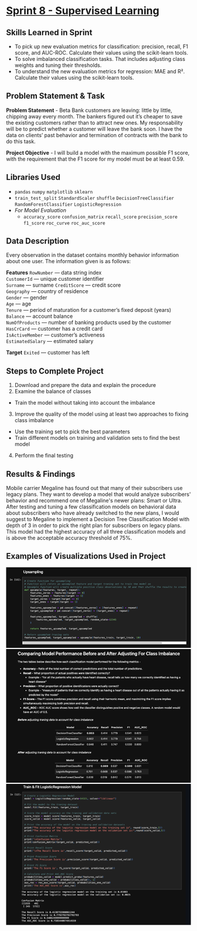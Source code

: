 # [Sprint 8 - Supervised Learning](https://github.com/brandon-levan/TripleTen-Data-Science-Projects/blob/main/Sprint%2008%20-%20Surpervised%20Learning/Sprint_8_Project.ipynb)

## Skills Learned in Sprint 
- To pick up new evaluation metrics for classification: precision, recall, F1 score, and AUC-ROC. Calculate their values using the scikit-learn tools.
- To solve imbalanced classification tasks. That includes adjusting class weights and tuning their thresholds.
- To understand the new evaluation metrics for regression: MAE and R². Calculate their values using the scikit-learn tools.
 
## Problem Statement & Task
**Problem Statement** - Beta Bank customers are leaving: little by little, chipping away every month. The bankers figured out it’s cheaper to save the existing customers rather than to attract new ones. My responsability will be to predict whether a customer will leave the bank soon. I have the data on clients’ past behavior and termination of contracts with the bank to do this task.

**Project Objective** - I will build a model with the maximum possible F1 score, with the requirement that the F1 score for my model must be at least 0.59.

## Libraries Used
 - `pandas` `numpy` `matplotlib` `sklearn` 
 - `train_test_split` `StandardScaler` `shuffle` `DecisionTreeClassifier` `RandomForestClassifier` `LogisticRegression`
 - *For Model Evaluation*
   - `accuracy_score` `confusion_matrix` `recall_score` `precision_score` `f1_score` `roc_curve` `roc_auc_score`

## Data Description

Every observation in the dataset contains monthly behavior information about one user. The information given is as follows:

**Features**
`RowNumber` — data string index <br>
`CustomerId` — unique customer identifier <br>
`Surname` — surname
`CreditScore` — credit score <br>
`Geography` — country of residence <br>
`Gender` — gender <br>
`Age` — age <br>
`Tenure` — period of maturation for a customer’s fixed deposit (years) <br>
`Balance` — account balance <br>
`NumOfProducts` — number of banking products used by the customer <br>
`HasCrCard` — customer has a credit card <br>
`IsActiveMember` — customer’s activeness <br>
`EstimatedSalary` — estimated salary <br>

**Target**
`Exited` — сustomer has left

## Steps to Complete Project
1. Download and prepare the data and explain the procedure
2. Examine the balance of classes
  - Train the model without taking into account the imbalance
3. Improve the quality of the model using at least two approaches to fixing class imbalance
  - Use the training set to pick the best parameters
  - Train different models on training and validation sets to find the best model
4. Perform the final testing
  
## Results & Findings

Mobile carrier Megaline has found out that many of their subscribers use legacy plans. They want to develop a model that would analyze subscribers' behavior and recommend one of Megaline's newer plans: Smart or Ultra. After testing and tuning a few classification models on behavioral data about subscribers who have already switched to the new plans, I would suggest to Megaline to implement a Decision Tree Classification Model with depth of 3 in order to pick the right plan for subscribers on legacy plans. This model had the highest accuracy of all three classification models and is above the acceptable accuracy threshold of 75%.

## Examples of Visualizations Used in Project
![alt text](https://github.com/brandon-levan/TripleTen-Data-Science-Projects/blob/main/Sprint%2008%20-%20Surpervised%20Learning/Assets/balance.png)
![alt text](https://github.com/brandon-levan/TripleTen-Data-Science-Projects/blob/main/Sprint%2008%20-%20Surpervised%20Learning/Assets/compare.png)
![alt text](https://github.com/brandon-levan/TripleTen-Data-Science-Projects/blob/main/Sprint%2008%20-%20Surpervised%20Learning/Assets/train.png)

